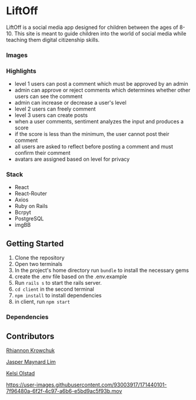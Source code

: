 # LiftOff

LiftOff is a social media app designed for children between the ages of 8-10. This site is meant to guide children into the world of social media while teaching them digital citizenship skills.

### Images

### Highlights

- level 1 users can post a comment which must be approved by an admin
- admin can approve or reject comments which determines whether other users can see the comment
- admin can increase or decrease a user's level
- level 2 users can freely comment
- level 3 users can create posts
- when a user comments, sentiment analyzes the input and produces a score
- if the score is less than the minimum, the user cannot post their comment
- all users are asked to reflect before posting a comment and must confirm their comment
- avatars are assigned based on level for privacy

### Stack

- React
- React-Router
- Axios
- Ruby on Rails
- Bcrpyt
- PostgreSQL
- imgBB

## Getting Started

1. Clone the repository
2. Open two terminals
3. In the project's home directory run `bundle` to install the necessary gems
4. create the .env file based on the .env.example
5. Run `rails s` to start the rails server.
6. `cd client` in the second terminal
7. `npm install` to install dependencies
8. in client, run `npm start`

### Dependencies

## Contributors

[Rhiannon Krowchuk](https://github.com/rkrowchuk)

[Jasper Maynard Lim](https://github.com/JLMaynardDesign)

[Kelsi Olstad](https://github.com/kel-si)



https://user-images.githubusercontent.com/93003917/171440101-7f96480a-6f2f-4c97-a6b6-e5bd9ac5f93b.mov






